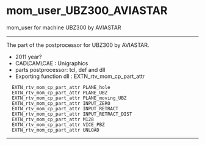 # mom_user_UBZ300_AVIASTAR
 mom_user for machine UBZ300 by AVIASTAR

____

The part of the postprocessor for UBZ300 by AVIASTAR.
- 2011 year?
- CAD\CAM\CAE : Unigraphics
- parts postprocessor: tcl, def and dll
- Exporting function dll : EXTN_rtv_mom_cp_part_attr

```
  EXTN_rtv_mom_cp_part_attr PLANE_hole
  EXTN_rtv_mom_cp_part_attr PLANE_UBZ
  EXTN_rtv_mom_cp_part_attr PLANE_moving_UBZ
  EXTN_rtv_mom_cp_part_attr INPUT_ZERO
  EXTN_rtv_mom_cp_part_attr INPUT_RETRACT
  EXTN_rtv_mom_cp_part_attr INPUT_RETRACT_DIST
  EXTN_rtv_mom_cp_part_attr M128
  EXTN_rtv_mom_cp_part_attr VICE_PBZ
  EXTN_rtv_mom_cp_part_attr UNLOAD
```

____

 


  